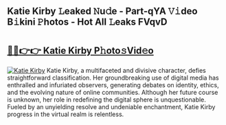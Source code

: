 ## Katie Kirby 𝙻eaked 𝙽u𝚍e - Part-qYA 𝚅𝚒deo B𝚒kini 𝙿hotos - Hot All 𝙻eaks FVqvD

# <h2><a href="http://ld2zmof.urlbe.top/?page=Katie+Kirby">🔗🔗👉👉 Katie Kirby P𝚑oto𝚜Vid𝚎o</a></h2>

[![Katie Kirby](https://i.imgur.com/eBuTRDB.gif)](http://ld2zmof.urlbe.top/?page=Katie+Kirby)
Katie Kirby, a multifaceted and divisive character, defies straightforward classification. Her groundbreaking use of digital media has enthralled and infuriated observers, generating debates on identity, ethics, and the evolving nature of online communities. Although her future course is unknown, her role in redefining the digital sphere is unquestionable. Fueled by an unyielding resolve and undeniable enchantment, Katie Kirby progress in the virtual realm is relentless.

